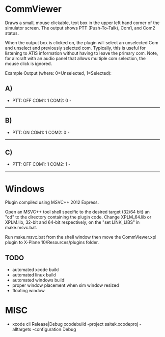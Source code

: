 CommViewer
==========
Draws a small, mouse clickable, text box in the upper left hand corner of the
simulator screen. The output shows PTT (Push-To-Talk), Com1, and Com2 status.

When the output box is clicked on, the plugin will select an unselected Com
and unselect and previously selected com. Typically, this is useful for
listening to ATIS information without having to leave the primary com. Note,
for aircraft with an audio panel that allows multiple com selection, the mouse
click is ignored.

Example Output (where: 0=Unselected, 1=Selected):

A)
---------------------------------
- PTT: OFF   COM1: 1   COM2: 0  -
---------------------------------

B)
---------------------------------
- PTT: ON   COM1: 1   COM2: 0  -
---------------------------------

C)
---------------------------------
- PTT: OFF   COM1: 1   COM2: 1  -
---------------------------------


Windows
=======
Plugin compiled using MSVC++ 2012 Express.

Open an MSVC++ tool shell specific to the desired target (32/64 bit) an "cd"
to the directory containing the plugin code. Change XPLM_64.lib or XPLM.lib,
32-bit and 64-bit respectively, on the "set LINK_LIBS" in make.msvc.bat.

Run make.msvc.bat from the shell window then move the CommViewer.xpl plugin to
X-Plane 10/Resources/plugins folder.



TODO
----
- automated xcode build
- automated linux build
- automated windows build
- proper window placement when sim window resized
- floating window


MISC
====
- xcode cli  Release|Debug
xcodebuild -project saitek.xcodeproj -alltargets -configuration Debug
